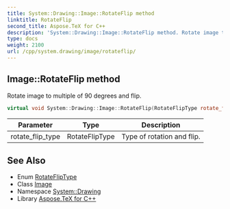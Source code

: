 ```yaml
---
title: System::Drawing::Image::RotateFlip method
linktitle: RotateFlip
second_title: Aspose.TeX for C++
description: 'System::Drawing::Image::RotateFlip method. Rotate image to multiple of 90 degrees and flip in C++.'
type: docs
weight: 2100
url: /cpp/system.drawing/image/rotateflip/
---
```

## Image::RotateFlip method


Rotate image to multiple of 90 degrees and flip.

```cpp
virtual void System::Drawing::Image::RotateFlip(RotateFlipType rotate_flip_type)
```


| Parameter | Type | Description |
| --- | --- | --- |
| rotate_flip_type | RotateFlipType | Type of rotation and flip. |

## See Also

* Enum [RotateFlipType](../../rotatefliptype/)
* Class [Image](../)
* Namespace [System::Drawing](../../)
* Library [Aspose.TeX for C++](../../../)
